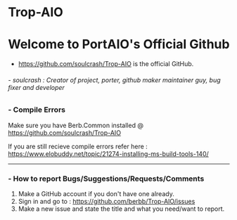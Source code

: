 # Trop-AIO

# Welcome to PortAIO's Official Github
- https://github.com/soulcrash/Trop-AIO is the official GitHub.


###### - soulcrash : Creator of project, porter, github maker maintainer guy, bug fixer and developer




### - Compile Errors
Make sure you have Berb.Common installed @ https://github.com/soulcrash/Trop-AIO

If you are still recieve compile errors refer here : https://www.elobuddy.net/topic/21274-installing-ms-build-tools-140/

---

### - How to report Bugs/Suggestions/Requests/Comments
1. Make a GitHub account if you don't have one already.
2. Sign in and go to : https://github.com/berbb/Trop-AIO/issues
3. Make a new issue and state the title and what you need/want to report.
